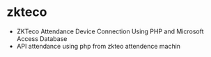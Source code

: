 # zkteco
- ZKTeco Attendance Device Connection Using PHP and Microsoft Access Database
- API attendance using php from zkteo attendence machin

